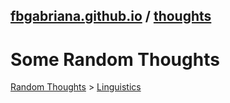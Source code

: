 ## [fbgabriana.github.io](/) / [thoughts](/thoughts/)

# Some Random Thoughts

[Random Thoughts](/thoughts/) > [Linguistics](/thoughts/linguistics/)

